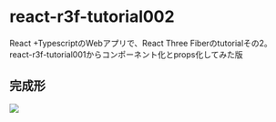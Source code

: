 # react-r3f-tutorial002
React +TypescriptのWebアプリで、React Three Fiberのtutorialその2。<br />
react-r3f-tutorial001からコンポーネント化とprops化してみた版

## 完成形
![](https://storage.googleapis.com/zenn-user-upload/96d9c7ad549e-20231220.png)

